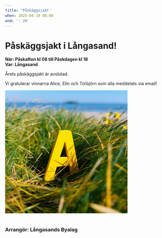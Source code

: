 ```yaml
---
title: 'Påskäggsjakt'
when: 2025-04-19 08:00
end: '- 20'
---
```

# Påskäggsjakt i Långasand!

<strong>När: Påskafton kl 08 till Påskdagen kl 18</strong><br>
<strong>Var: Långasand</strong>

Årets påskäggsjakt är avslutad. 

Vi gratulerar vinnarna Alice, Elin och Torbjörn som alla meddelats via email! 

<!--
Under Påskhelgen letar vi bokstäver som bildar ett ord i vårt närområde.

[Till tävlingen här](https://www.soligalangasand.se/easter-hunt/)

Förra året hittade hela 91 personer rätt ord, så var med du också! 
-->
<div class="full-width center">
    <img width="400" src="/assets/images/a_yellow_colored_plastic_letter_A_hidden_in_the_grass.png"/>
</div>
<!--
<div class="center">
    <span>Så här såg bokstäverna ut förra året!</span>
</div>
-->
<br>

### Arrangör: Långasands Byalag
